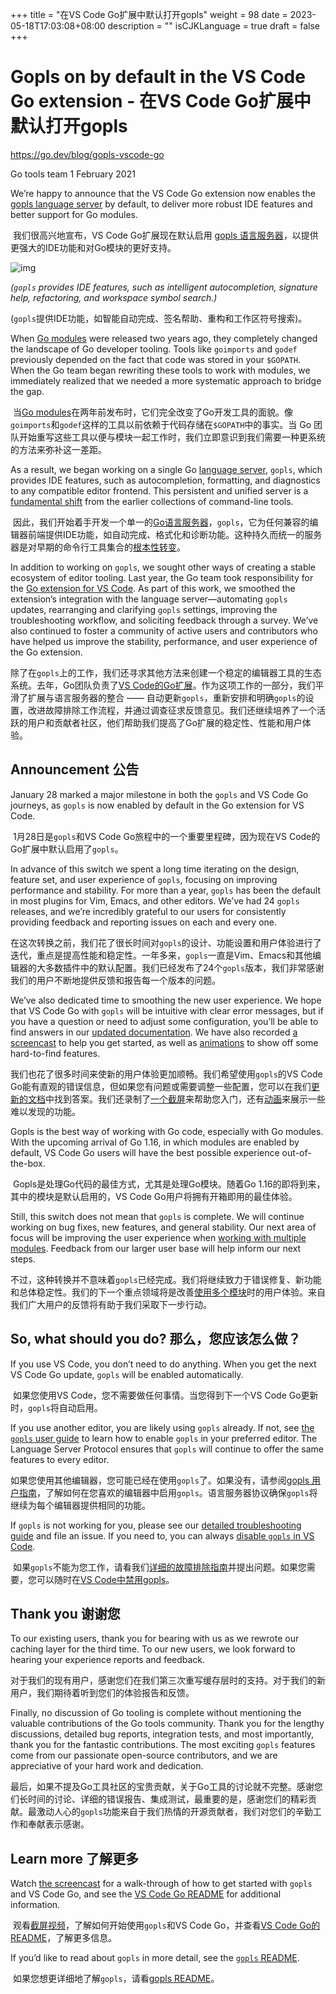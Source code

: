 +++
title = "在VS Code Go扩展中默认打开gopls"
weight = 98
date = 2023-05-18T17:03:08+08:00
description = ""
isCJKLanguage = true
draft = false
+++

# Gopls on by default in the VS Code Go extension - 在VS Code Go扩展中默认打开gopls

https://go.dev/blog/gopls-vscode-go

Go tools team
1 February 2021

We’re happy to announce that the VS Code Go extension now enables the [gopls language server](https://github.com/golang/tools/blob/master/gopls/README.md) by default, to deliver more robust IDE features and better support for Go modules.

​	我们很高兴地宣布，VS Code Go扩展现在默认启用 [gopls 语言服务器](https://github.com/golang/tools/blob/master/gopls/README.md)，以提供更强大的IDE功能和对Go模块的更好支持。

![img](GoplsOnByDefaultInTheVSCodeGoExtension_img/features.gif)

*(`gopls` provides IDE features, such as intelligent autocompletion, signature help, refactoring, and workspace symbol search.)*

(`gopls`提供IDE功能，如智能自动完成、签名帮助、重构和工作区符号搜索)。

When [Go modules](https://go.dev/blog/using-go-modules) were released two years ago, they completely changed the landscape of Go developer tooling. Tools like `goimports` and `godef` previously depended on the fact that code was stored in your `$GOPATH`. When the Go team began rewriting these tools to work with modules, we immediately realized that we needed a more systematic approach to bridge the gap.

​	当[Go modules](../../2019/UsingGoModules)在两年前发布时，它们完全改变了Go开发工具的面貌。像`goimports`和`godef`这样的工具以前依赖于代码存储在`$GOPATH`中的事实。当 Go 团队开始重写这些工具以便与模块一起工作时，我们立即意识到我们需要一种更系统的方法来弥补这一差距。

As a result, we began working on a single Go [language server](https://microsoft.github.io/language-server-protocol/), `gopls`, which provides IDE features, such as autocompletion, formatting, and diagnostics to any compatible editor frontend. This persistent and unified server is a [fundamental shift](https://www.youtube.com/watch?v=EFJfdWzBHwE&t=1s) from the earlier collections of command-line tools.

​	因此，我们开始着手开发一个单一的[Go语言服务器](https://microsoft.github.io/language-server-protocol/)，`gopls`，它为任何兼容的编辑器前端提供IDE功能，如自动完成、格式化和诊断功能。这种持久而统一的服务器是对早期的命令行工具集合的[根本性转变](https://www.youtube.com/watch?v=EFJfdWzBHwE&t=1s)。

In addition to working on `gopls`, we sought other ways of creating a stable ecosystem of editor tooling. Last year, the Go team took responsibility for the [Go extension for VS Code](https://blog.golang.org/vscode-go). As part of this work, we smoothed the extension’s integration with the language server—automating `gopls` updates, rearranging and clarifying `gopls` settings, improving the troubleshooting workflow, and soliciting feedback through a survey. We’ve also continued to foster a community of active users and contributors who have helped us improve the stability, performance, and user experience of the Go extension.

​	除了在`gopls`上的工作，我们还寻求其他方法来创建一个稳定的编辑器工具的生态系统。去年，Go团队负责了[VS Code的Go扩展](../../2021/TheVSCodeGoExtensionJoinsTheGoProject)。作为这项工作的一部分，我们平滑了扩展与语言服务器的整合 —— 自动更新`gopls`，重新安排和明确`gopls`的设置，改进故障排除工作流程，并通过调查征求反馈意见。我们还继续培养了一个活跃的用户和贡献者社区，他们帮助我们提高了Go扩展的稳定性、性能和用户体验。

## Announcement 公告

January 28 marked a major milestone in both the `gopls` and VS Code Go journeys, as `gopls` is now enabled by default in the Go extension for VS Code.

​	1月28日是`gopls`和VS Code Go旅程中的一个重要里程碑，因为现在VS Code的Go扩展中默认启用了`gopls`。

In advance of this switch we spent a long time iterating on the design, feature set, and user experience of `gopls`, focusing on improving performance and stability. For more than a year, `gopls` has been the default in most plugins for Vim, Emacs, and other editors. We’ve had 24 `gopls` releases, and we’re incredibly grateful to our users for consistently providing feedback and reporting issues on each and every one.

​	在这次转换之前，我们花了很长时间对`gopls`的设计、功能设置和用户体验进行了迭代，重点是提高性能和稳定性。一年多来，`gopls`一直是Vim、Emacs和其他编辑器的大多数插件中的默认配置。我们已经发布了24个`gopls`版本，我们非常感谢我们的用户不断地提供反馈和报告每一个版本的问题。

We’ve also dedicated time to smoothing the new user experience. We hope that VS Code Go with `gopls` will be intuitive with clear error messages, but if you have a question or need to adjust some configuration, you’ll be able to find answers in our [updated documentation](https://github.com/golang/vscode-go/blob/master/README.md). We have also recorded [a screencast](https://www.youtube.com/watch?v=1MXIGYrMk80) to help you get started, as well as [animations](https://github.com/golang/vscode-go/blob/master/docs/features.md) to show off some hard-to-find features.

​	我们也花了很多时间来使新的用户体验更加顺畅。我们希望使用`gopls`的VS Code Go能有直观的错误信息，但如果您有问题或需要调整一些配置，您可以在我们[更新的文档](https://github.com/golang/vscode-go/blob/master/README.md)中找到答案。我们还录制了[一个截屏](https://www.youtube.com/watch?v=1MXIGYrMk80)来帮助您入门，还有[动画](https://github.com/golang/vscode-go/blob/master/docs/features.md)来展示一些难以发现的功能。

Gopls is the best way of working with Go code, especially with Go modules. With the upcoming arrival of Go 1.16, in which modules are enabled by default, VS Code Go users will have the best possible experience out-of-the-box.

​	Gopls是处理Go代码的最佳方式，尤其是处理Go模块。随着Go 1.16的即将到来，其中的模块是默认启用的，VS Code Go用户将拥有开箱即用的最佳体验。

Still, this switch does not mean that `gopls` is complete. We will continue working on bug fixes, new features, and general stability. Our next area of focus will be improving the user experience when [working with multiple modules](https://github.com/golang/tools/blob/master/gopls/doc/workspace.md). Feedback from our larger user base will help inform our next steps.

​	不过，这种转换并不意味着`gopls`已经完成。我们将继续致力于错误修复、新功能和总体稳定性。我们的下一个重点领域将是改善[使用多个模块](https://github.com/golang/tools/blob/master/gopls/doc/workspace.md)时的用户体验。来自我们广大用户的反馈将有助于我们采取下一步行动。

## So, what should you do? 那么，您应该怎么做？

If you use VS Code, you don’t need to do anything. When you get the next VS Code Go update, `gopls` will be enabled automatically.

​	如果您使用VS Code，您不需要做任何事情。当您得到下一个VS Code Go更新时，`gopls`将自动启用。

If you use another editor, you are likely using `gopls` already. If not, see [the `gopls` user guide](https://github.com/golang/tools/blob/master/gopls/README.md) to learn how to enable `gopls` in your preferred editor. The Language Server Protocol ensures that `gopls` will continue to offer the same features to every editor.

​	如果您使用其他编辑器，您可能已经在使用`gopls`了。如果没有，请参阅[gopls 用户指南](https://github.com/golang/tools/blob/master/gopls/README.md)，了解如何在您喜欢的编辑器中启用`gopls`。语言服务器协议确保`gopls`将继续为每个编辑器提供相同的功能。

If `gopls` is not working for you, please see our [detailed troubleshooting guide](https://github.com/golang/vscode-go/blob/master/docs/troubleshooting.md) and file an issue. If you need to, you can always [disable `gopls` in VS Code](https://github.com/golang/vscode-go/blob/master/docs/settings.md#gouselanguageserver).

​	如果`gopls`不能为您工作，请看我们[详细的故障排除指南](https://github.com/golang/vscode-go/blob/master/docs/troubleshooting.md)并提出问题。如果您需要，您可以随时在[VS Code中禁用gopls](https://github.com/golang/vscode-go/blob/master/docs/settings.md#gouselanguageserver)。

## Thank you 谢谢您

To our existing users, thank you for bearing with us as we rewrote our caching layer for the third time. To our new users, we look forward to hearing your experience reports and feedback.

​	对于我们的现有用户，感谢您们在我们第三次重写缓存层时的支持。对于我们的新用户，我们期待着听到您们的体验报告和反馈。

Finally, no discussion of Go tooling is complete without mentioning the valuable contributions of the Go tools community. Thank you for the lengthy discussions, detailed bug reports, integration tests, and most importantly, thank you for the fantastic contributions. The most exciting `gopls` features come from our passionate open-source contributors, and we are appreciative of your hard work and dedication.

​	最后，如果不提及Go工具社区的宝贵贡献，关于Go工具的讨论就不完整。感谢您们长时间的讨论、详细的错误报告、集成测试，最重要的是，感谢您们的精彩贡献。最激动人心的`gopls`功能来自于我们热情的开源贡献者，我们对您们的辛勤工作和奉献表示感谢。

## Learn more 了解更多

Watch [the screencast](https://www.youtube.com/watch?v=1MXIGYrMk80) for a walk-through of how to get started with `gopls` and VS Code Go, and see the [VS Code Go README](https://github.com/golang/vscode-go/blob/master/README.md) for additional information.

​	观看[截屏视频](https://www.youtube.com/watch?v=1MXIGYrMk80)，了解如何开始使用`gopls`和VS Code Go，并查看[VS Code Go的README](https://github.com/golang/vscode-go/blob/master/README.md)，了解更多信息。

If you’d like to read about `gopls` in more detail, see the [`gopls` README](https://github.com/golang/tools/blob/master/gopls/README.md).

​	如果您想更详细地了解`gopls`，请看[gopls README](https://github.com/golang/tools/blob/master/gopls/README.md)。
